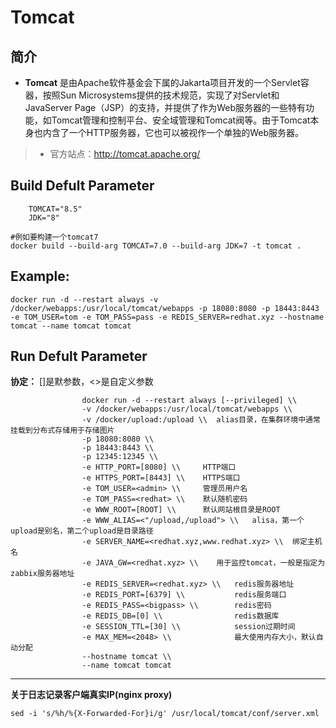 Tomcat
===
## 简介
* **Tomcat** 是由Apache软件基金会下属的Jakarta项目开发的一个Servlet容器，按照Sun Microsystems提供的技术规范，实现了对Servlet和JavaServer Page（JSP）的支持，并提供了作为Web服务器的一些特有功能，如Tomcat管理和控制平台、安全域管理和Tomcat阀等。由于Tomcat本身也内含了一个HTTP服务器，它也可以被视作一个单独的Web服务器。
> * 官方站点：http://tomcat.apache.org/


## Build Defult Parameter

        TOMCAT="8.5"
        JDK="8"

    #例如要构建一个tomcat7
    docker build --build-arg TOMCAT=7.0 --build-arg JDK=7 -t tomcat .

## Example:

    docker run -d --restart always -v /docker/webapps:/usr/local/tomcat/webapps -p 18080:8080 -p 18443:8443 -e TOM_USER=tom -e TOM_PASS=pass -e REDIS_SERVER=redhat.xyz --hostname tomcat --name tomcat tomcat

## Run Defult Parameter
**协定：** []是默参数，<>是自定义参数

					docker run -d --restart always [--privileged] \\
					-v /docker/webapps:/usr/local/tomcat/webapps \\
					-v /docker/upload:/upload \\  alias目录，在集群环境中通常挂载到分布式存储用于存储图片
					-p 18080:8080 \\
					-p 18443:8443 \\
					-p 12345:12345 \\
					-e HTTP_PORT=[8080] \\     HTTP端口
					-e HTTPS_PORT=[8443] \\    HTTPS端口
					-e TOM_USER=<admin> \\     管理员用户名
					-e TOM_PASS=<redhat> \\    默认随机密码
					-e WWW_ROOT=[ROOT] \\      默认网站根目录是ROOT
					-e WWW_ALIAS=<"/upload,/upload"> \\   alisa，第一个upload是别名，第二个upload是目录路径
					-e SERVER_NAME=<redhat.xyz,www.redhat.xyz> \\  绑定主机名
					-e JAVA_GW=<redhat.xyz> \\    用于监控tomcat，一般是指定为zabbix服务器地址
					-e REDIS_SERVER=<redhat.xyz> \\   redis服务器地址
					-e REDIS_PORT=[6379] \\           redis服务端口
					-e REDIS_PASS=<bigpass> \\        redis密码
					-e REDIS_DB=[0] \\                redis数据库
					-e SESSION_TTL=[30] \\            session过期时间
					-e MAX_MEM=<2048> \\              最大使用内存大小，默认自动分配
					--hostname tomcat \\
					--name tomcat tomcat

****

**关于日志记录客户端真实IP(nginx proxy)**

    sed -i 's/%h/%{X-Forwarded-For}i/g' /usr/local/tomcat/conf/server.xml
